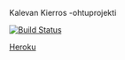 Kalevan Kierros -ohtuprojekti

[![Build Status](https://travis-ci.org/ohtu-kaleva/KalevanKierros.svg?branch=master)](https://travis-ci.org/ohtu-kaleva/KalevanKierros)

[Heroku](http://kalevankierros.herokuapp.com/) 

